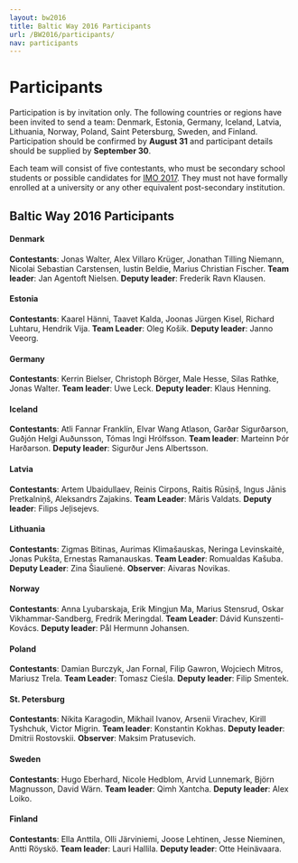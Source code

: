 ```yaml
---
layout: bw2016
title: Baltic Way 2016 Participants
url: /BW2016/participants/
nav: participants
---
```


# Participants

Participation is by invitation only.
The following countries or regions have been invited
to send a team:
Denmark, Estonia, Germany, Iceland, Latvia, Lithuania, 
Norway, Poland, Saint Petersburg, Sweden, and Finland.
Participation should be confirmed by **August 31** and
participant details should be supplied by **September 30**.

Each team will consist of five contestants, who 
must be secondary school students or possible candidates for 
[IMO 2017](http://www.imo2017.org.br/).
They must not have formally enrolled at a university or 
any other equivalent post-secondary institution. 

<h2>Baltic Way 2016 Participants</h2>

<h4>Denmark</h4>

<b>Contestants</b>: Jonas Walter, Alex Villaro Kr&uuml;ger, Jonathan Tilling Niemann, Nicolai Sebastian Carstensen, Iustin Beldie, Marius Christian Fischer. <b>Team leader</b>: Jan Agentoft Nielsen. <b>Deputy leader</b>: Frederik Ravn Klausen.

<h4>Estonia</h4>
<b>Contestants</b>: Kaarel Hänni, Taavet Kalda, Joonas Jürgen Kisel, Richard Luhtaru, Hendrik Vija. <b>Team Leader</b>: Oleg Ko&scaron;ik. <b>Deputy leader</b>: Janno Veeorg.

<h4>Germany</h4>

<b>Contestants</b>: Kerrin Bielser,  Christoph Börger,  Male Hesse,  Silas Rathke,  Jonas Walter. <b>Team leader</b>: Uwe Leck. <b>Deputy leader</b>: Klaus Henning.

<h4>Iceland</h4>

<b>Contestants</b>: Atli Fannar Frankl&#x00ED;n, Elvar Wang Atlason, Gar&#x00F0;ar Sigur&#x00F0;arson, Gu&#x00F0;j&#x00F3;n Helgi Au&#x00F0;unsson, Tómas Ingi Hr&#x00F3;lfsson. <b>Team leader</b>: Marteinn &#x00DE;&#x00F3;r Har&#x00F0;arson. <b>Deputy leader</b>: Sigur&#x00F0;ur Jens Albertsson.

<h4>Latvia</h4>

<b>Contestants</b>: Artem Ubaidullaev, Reinis Cirpons, Raitis R&#x016b;si&#x0146;&scaron;, Ingus J&#x0101;nis Pretkalni&#x0146;&scaron;, Aleksandrs Zajakins. <b>Team Leader</b>: M&#x0101;ris Valdats. <b>Deputy leader</b>: Filips Je&#x013C;isejevs. 

<h4>Lithuania</h4>

<b>Contestants</b>: Zigmas Bitinas, Aurimas Klima&scaron;auskas, Neringa Levinskait&#x0117;, Jonas Puk&scaron;ta, Ernestas Ramanauskas. <b>Team Leader</b>: Romualdas Ka&scaron;uba. <b>Deputy Leader</b>: Zina &Scaron;iaulien&#x0117;. <b>Observer</b>: Aivaras Novikas.

<h4>Norway</h4>

<b>Contestants</b>: Anna Lyubarskaja, Erik Mingjun Ma, Marius Stensrud, Oskar Vikhammar-Sandberg, Fredrik Meringdal. <b>Team Leader</b>: D&aacute;vid Kunszenti-Kov&aacute;cs. <b>Deputy leader</b>: Pål Hermunn Johansen.

<h4>Poland</h4>

<b>Contestants</b>: Damian Burczyk, Jan Fornal, Filip Gawron, Wojciech Mitros, Mariusz Trela. <b>Team Leader</b>: Tomasz Cieśla. <b>Deputy leader</b>: Filip Smentek. 

<h4>St. Petersburg</h4>

<b>Contestants</b>: Nikita Karagodin, Mikhail Ivanov, Arsenii Virachev, Kirill Tyshchuk, Victor Migrin. <b>Team leader</b>: Konstantin Kokhas. <b>Deputy leader</b>: Dmitrii Rostovskii. <b>Observer</b>: Maksim Pratusevich.

<h4>Sweden</h4>

<b>Contestants</b>: Hugo Eberhard, Nicole Hedblom, Arvid Lunnemark, Björn Magnusson, David Wärn. <b>Team leader</b>: Qimh Xantcha. <b>Deputy leader</b>: Alex Loiko.

<h4>Finland</h4>

<b>Contestants</b>: Ella Anttila, Olli Järviniemi, Joose Lehtinen, Jesse Nieminen, Antti Röyskö. <b>Team leader</b>: Lauri Hallila. <b>Deputy leader</b>: Otte Heinävaara.
